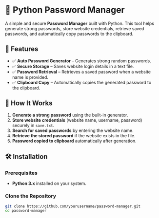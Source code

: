 # 🔑 Python Password Manager

A simple and secure **Password Manager** built with Python. This tool helps generate strong passwords, store website credentials, retrieve saved passwords, and automatically copy passwords to the clipboard.

## 🚀 Features
- ✅ **Auto Password Generator** – Generates strong random passwords.
- ✅ **Secure Storage** – Saves website login details in a text file.
- ✅ **Password Retrieval** – Retrieves a saved password when a website name is provided.
- ✅ **Clipboard Copy** – Automatically copies the generated password to the clipboard.

## 📜 How It Works
1. **Generate a strong password** using the built-in generator.
2. **Store website credentials** (website name, username, password) securely in `save.txt`.
3. **Search for saved passwords** by entering the website name.
4. **Retrieve the stored password** if the website exists in the file.
5. **Password copied to clipboard** automatically after generation.

## 🛠 Installation
### Prerequisites
- **Python 3.x** installed on your system.

### Clone the Repository
```sh
git clone https://github.com/yourusername/password-manager.git
cd password-manager
